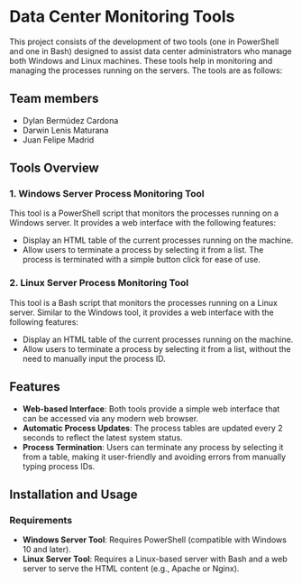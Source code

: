 # Data Center Monitoring Tools

This project consists of the development of two tools (one in PowerShell and one in Bash) designed to assist data center administrators who manage both Windows and Linux machines. These tools help in monitoring and managing the processes running on the servers. The tools are as follows:

## Team members

- Dylan Bermúdez Cardona
- Darwin Lenis Maturana
- Juan Felipe Madrid

## Tools Overview

### 1. Windows Server Process Monitoring Tool

This tool is a PowerShell script that monitors the processes running on a Windows server. It provides a web interface with the following features:

- Display an HTML table of the current processes running on the machine.
- Allow users to terminate a process by selecting it from a list. The process is terminated with a simple button click for ease of use.

### 2. Linux Server Process Monitoring Tool

This tool is a Bash script that monitors the processes running on a Linux server. Similar to the Windows tool, it provides a web interface with the following features:

- Display an HTML table of the current processes running on the machine.
- Allow users to terminate a process by selecting it from a list, without the need to manually input the process ID.

## Features

- **Web-based Interface**: Both tools provide a simple web interface that can be accessed via any modern web browser.
- **Automatic Process Updates**: The process tables are updated every 2 seconds to reflect the latest system status.
- **Process Termination**: Users can terminate any process by selecting it from a table, making it user-friendly and avoiding errors from manually typing process IDs.

## Installation and Usage

### Requirements

- **Windows Server Tool**: Requires PowerShell (compatible with Windows 10 and later).
- **Linux Server Tool**: Requires a Linux-based server with Bash and a web server to serve the HTML content (e.g., Apache or Nginx).
